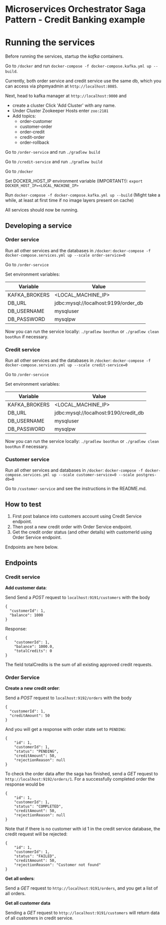 # Microservices Orchestrator Saga Pattern - Credit Banking example

# Running the services

Before running the services, startup the *kafka* containers. 

Go to `/docker` and run `docker-compose -f docker-compose.kafka.yml up --build`. 

Currently, both order service and credit service use the same db, which you can access via phpmyadmin at `http://localhost:8085`.

Next, head to kafka manager at `http://localhost:9000` and 

- create a cluster Click 'Add Cluster' with any name.
- Under Cluster Zookeeper Hosts enter `zoo:2181`
- Add topics:
  - order-customer
  - customer-order
  - order-credit
  - credit-order
  - order-rollback

Go to `/order-service` and run `./gradlew build`

Go to `/credit-service` and run `./gradlew build`



Go to `/docker`

Set DOCKER_HOST_IP environment variable (IMPORTANT!): `export DOCKER_HOST_IP=<LOCAL_MACHINE_IP>`

Run `docker-compose -f docker-compose.kafka.yml up --build` (Might take a while, at least at first time if no image layers present on cache)

All services should now be running.

## Developing a service

### Order service

Run all other services and the databases in `/docker`: `docker-compose -f docker-compose.services.yml up --scale order-service=0`

Go to `/order-service`

Set environment variables:

| Variable      | Value |
| ------------- | ------------- |
| KAFKA_BROKERS | <LOCAL_MACHINE_IP>  |
| DB_URL | jdbc:mysql://localhost:9199/order_db  |
| DB_USERNAME  | mysqluser  |
| DB_PASSWORD  | mysqlpw  |

Now you can run the service locally:  `./gradlew bootRun` or `./gradlew clean bootRun` if necessary. 

### Credit service

Run all other services and the databases in `/docker`: `docker-compose -f docker-compose.services.yml up --scale credit-service=0`

Go to `/order-service`

Set environment variables:

| Variable      | Value |
| ------------- | ------------- |
| KAFKA_BROKERS | <LOCAL_MACHINE_IP>  |
| DB_URL | jdbc:mysql://localhost:9190/credit_db  |
| DB_USERNAME  | mysqluser  |
| DB_PASSWORD  | mysqlpw  |

Now you can run the service locally:  `./gradlew bootRun` or `./gradlew clean bootRun` if necessary. 

### Customer service
Run all other services and databases in `/docker`: `docker-compose -f docker-compose.services.yml up --scale customer-service=0 --scale postgres-db=0`

Go to `/customer-service` and see the instructions in the README.md.

## How to test

1. First post balance into customers account using Credit Service endpoint.
2. Then post a new credit order with Order Service endpoint.
3. Get the credit order status (and other details) with customerId using Order Service endpoint.

Endpoints are here below.

## Endpoints 

### Credit service

**Add customer data**:

Send Send a *POST* request to `localhost:9191/customers` with the body 

```
{
  "customerId": 1,
  "balance": 1000
}
```
Response:

```
{
    "customerId": 1,
    "balance": 1000.0,
    "totalCredits": 0
}
```
The field totalCredits is the sum of all existing approved credit requests.

### Order Service

**Create a new credit order**:

Send a *POST* request to `localhost:9192/orders` with the body 

```
{
  "customerId": 1,
  "creditAmount": 50
}
```

And you will get a response with order state set to `PENDING`:

```
{
    "id": 1,
    "customerId": 1,
    "status": "PENDING",
    "creditAmount": 50,
    "rejectionReason": null
}
```

To check the order data after the saga has finished, send a *GET* request to `http://localhost:9192/orders/1`. For a successfully completed order the response would be 

```
{
    "id": 1,
    "customerId": 1,
    "status": "COMPLETED",
    "creditAmount": 50,
    "rejectionReason": null
}
```

Note that if there is no customer with id 1 in the credit service database, the credit request will be rejected:


```
{
    "id": 1,
    "customerId": 1,
    "status": "FAILED",
    "creditAmount": 50,
    "rejectionReason": "Customer not found"
}
```

**Get all orders**:

Send a *GET* request to `http://localhost:9191/orders`, and you get a list of all orders.


**Get all customer data**

Sending a *GET* request to `http://localhost:9191/customers` will return data of all customers in credit service.
